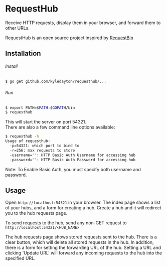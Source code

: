 # RequestHub
Receive HTTP requests, display them in your browser, and forward them to other URLs.

RequestHub is an open source project inspired by [RequestBin](http://requestb.in)

## Installation
###### Install
```bash
$ go get github.com/kyledayton/requesthub/...
```

###### Run
```bash
$ export PATH=$PATH:$GOPATH/bin
$ requesthub
```

This will start the server on port 54321.  
There are also a few command line options available:
```bash
$ requesthub -h
Usage of requesthub:
  -p=54321: which port to bind to
  -r=256: max requests to store
  -username="": HTTP Basic Auth Username for accessing hub
  -password="": HTTP Basic Auth Password for accessing hub
```

Note: To Enable Basic Auth, you must specify both username and password.

## Usage
Open `http://localhost:54321` in your browser. The index page shows a list of your hubs, and a form for creating a hub. Create a hub and it will redirect you to the hub requests page.

To send requests to the hub, send any non-GET request to `http://localhost:54321/<HUB_NAME>`

The hub requests page shows stored requests sent to the hub. There is a clear button, which will delete all stored requests in the hub. In addition, there is a form for setting the forwarding URL of the hub. Setting a URL and clicking 'Update URL' will forward any incoming requests to the hub into the specified URL.
